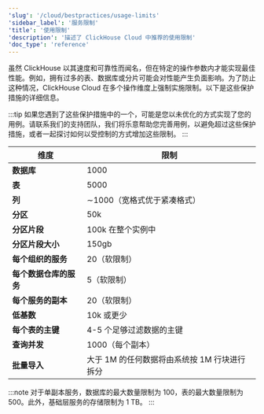 ```yaml
---
'slug': '/cloud/bestpractices/usage-limits'
'sidebar_label': '服务限制'
'title': '使用限制'
'description': '描述了 ClickHouse Cloud 中推荐的使用限制'
'doc_type': 'reference'
---
```


虽然 ClickHouse 以其速度和可靠性而闻名，但在特定的操作参数内才能实现最佳性能。例如，拥有过多的表、数据库或分片可能会对性能产生负面影响。为了防止这种情况，ClickHouse Cloud 在多个操作维度上强制实施限制。以下是这些保护措施的详细信息。

:::tip
如果您遇到了这些保护措施中的一个，可能是您以未优化的方式实现了您的用例。请联系我们的支持团队，我们将乐意帮助您完善用例，以避免超过这些保护措施，或者一起探讨如何以受控制的方式增加这些限制。
:::

| 维度                           | 限制                                                      |
|-------------------------------|------------------------------------------------------------|
| **数据库**                     | 1000                                                       |
| **表**                         | 5000                                                       |
| **列**                         | ∼1000（宽格式优于紧凑格式）                                 |
| **分区**                       | 50k                                                        |
| **分区片段**                   | 100k 在整个实例中                                         |
| **分区片段大小**               | 150gb                                                      |
| **每个组织的服务**            | 20（软限制）                                             |
| **每个数据仓库的服务**        | 5（软限制）                                              |
| **每个服务的副本**            | 20（软限制）                                             |  
| **低基数**                     | 10k 或更少                                               |
| **每个表的主键**               | 4-5 个足够过滤数据的主键                                   |
| **查询并发**                   | 1000（每个副本）                                        |
| **批量导入**                   | 大于 1M 的任何数据将由系统按 1M 行块进行拆分              |

:::note
对于单副本服务，数据库的最大数量限制为 100，表的最大数量限制为 500。此外，基础层服务的存储限制为 1 TB。
:::
